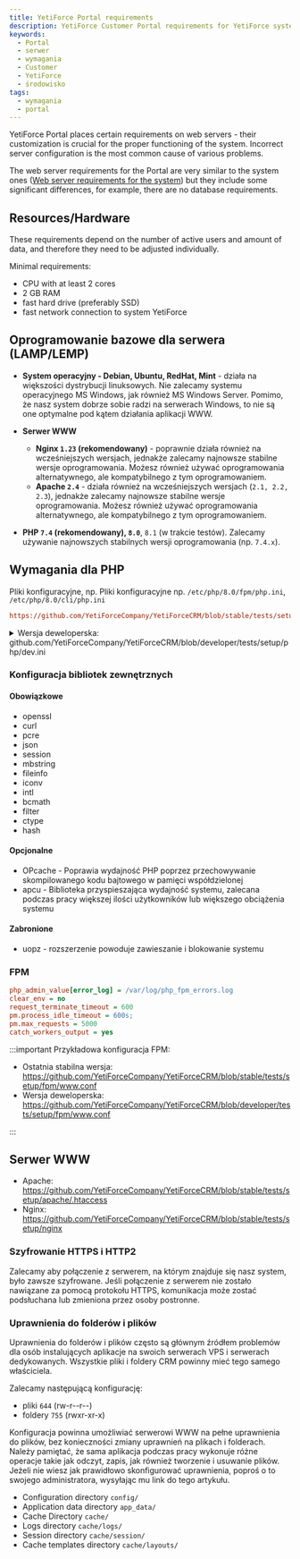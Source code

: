 ```yaml
---
title: YetiForce Portal requirements
description: YetiForce Customer Portal requirements for YetiForce system (YetiForcePortal2)
keywords:
  - Portal
  - serwer
  - wymagania
  - Customer
  - YetiForce
  - środowisko
tags:
  - wymagania
  - portal
---
```


YetiForce Portal places certain requirements on web servers - their customization is crucial for the proper functioning of the system. Incorrect server configuration is the most common cause of various problems.

The web server requirements for the Portal are very similar to the system ones ([Web server requirements for the system](/introduction/requirements/)) but they include some significant differences, for example, there are no database requirements.

## Resources/Hardware

These requirements depend on the number of active users and amount of data, and therefore they need to be adjusted individually.

Minimal requirements:

- CPU with at least 2 cores
- 2 GB RAM
- fast hard drive (preferably SSD)
- fast network connection to system YetiForce

## Oprogramowanie bazowe dla serwera (LAMP/LEMP)

- **System operacyjny - Debian, Ubuntu, RedHat, Mint** - działa na większości dystrybucji linuksowych. Nie zalecamy systemu operacyjnego MS Windows, jak również MS Windows Server. Pomimo, że nasz system dobrze sobie radzi na serwerach Windows, to nie są one optymalne pod kątem działania aplikacji WWW.

- **Serwer WWW**

  - **Nginx `1.23` (rekomendowany)** - poprawnie działa również na wcześniejszych wersjach, jednakże zalecamy najnowsze stabilne wersje oprogramowania. Możesz również używać oprogramowania alternatywnego, ale kompatybilnego z tym oprogramowaniem.
  - **Apache `2.4`** - działa również na wcześniejszych wersjach (`2.1, 2.2, 2.3`), jednakże zalecamy najnowsze stabilne wersje oprogramowania. Możesz również używać oprogramowania alternatywnego, ale kompatybilnego z tym oprogramowaniem.

- **PHP `7.4` (rekomendowany), `8.0`**, `8.1` (w trakcie testów). Zalecamy używanie najnowszych stabilnych wersji oprogramowania (np. `7.4.x`).

## Wymagania dla PHP

Pliki konfiguracyjne, np. Pliki konfiguracyjne np. `/etc/php/8.0/fpm/php.ini`, `/etc/php/8.0/cli/php.ini`

```ini reference title="Latest stable version: github.com/YetiForceCompany/YetiForceCRM/blob/stable/tests/setup/php/prod.ini"
https://github.com/YetiForceCompany/YetiForceCRM/blob/stable/tests/setup/php/prod.ini
```

<details>
  <summary>Wersja deweloperska: github.com/YetiForceCompany/YetiForceCRM/blob/developer/tests/setup/php/dev.ini</summary>

```ini reference
https://github.com/YetiForceCompany/YetiForceCRM/blob/developer/tests/setup/php/dev.ini
```

</details>

### Konfiguracja bibliotek zewnętrznych

#### Obowiązkowe

- openssl
- curl
- pcre
- json
- session
- mbstring
- fileinfo
- iconv
- intl
- bcmath
- filter
- ctype
- hash

#### Opcjonalne

- OPcache - Poprawia wydajność PHP poprzez przechowywanie skompilowanego kodu bajtowego w pamięci współdzielonej
- apcu - Biblioteka przyspieszająca wydajność systemu, zalecana podczas pracy większej ilości użytkowników lub większego obciążenia systemu

#### Zabronione

- uopz - rozszerzenie powoduje zawieszanie i blokowanie systemu

### FPM

```ini
php_admin_value[error_log] = /var/log/php_fpm_errors.log
clear_env = no
request_terminate_timeout = 600
pm.process_idle_timeout = 600s;
pm.max_requests = 5000
catch_workers_output = yes
```

:::important
Przykładowa konfiguracja FPM:

- Ostatnia stabilna wersja: https://github.com/YetiForceCompany/YetiForceCRM/blob/stable/tests/setup/fpm/www.conf
- Wersja deweloperska: https://github.com/YetiForceCompany/YetiForceCRM/blob/developer/tests/setup/fpm/www.conf

:::

## Serwer WWW

- Apache: https://github.com/YetiForceCompany/YetiForceCRM/blob/stable/tests/setup/apache/.htaccess
- Nginx: https://github.com/YetiForceCompany/YetiForceCRM/blob/stable/tests/setup/nginx

### Szyfrowanie HTTPS i HTTP2

Zalecamy aby połączenie z serwerem, na którym znajduje się nasz system, było zawsze szyfrowane. Jeśli połączenie z serwerem nie zostało nawiązane za pomocą protokołu HTTPS, komunikacja może zostać podsłuchana lub zmieniona przez osoby postronne.

### Uprawnienia do folderów i plików

Uprawnienia do folderów i plików często są głównym źródłem problemów dla osób instalujących aplikacje na swoich serwerach VPS i serwerach dedykowanych. Wszystkie pliki i foldery CRM powinny mieć tego samego właściciela.

Zalecamy następującą konfigurację:

- pliki `644` (rw-r--r--)
- foldery `755` (rwxr-xr-x)

Konfiguracja powinna umożliwiać serwerowi WWW na pełne uprawnienia do plików, bez konieczności zmiany uprawnień na plikach i folderach. Należy pamiętać, że sama aplikacja podczas pracy wykonuje różne operacje takie jak odczyt, zapis, jak również tworzenie i usuwanie plików. Jeżeli nie wiesz jak prawidłowo skonfigurować uprawnienia, poproś o to swojego administratora, wysyłając mu link do tego artykułu.

- Configuration directory `config/`
- Application data directory `app_data/`
- Cache Directory `cache/`
- Logs directory `cache/logs/`
- Session directory `cache/session/`
- Cache templates directory `cache/layouts/`
